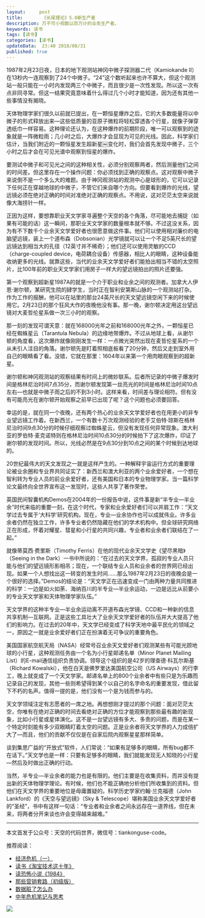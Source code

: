 ```yaml
---   
layout:     post  
title:       《长尾理论》5.0新生产者 
description: 万不可小视数以百万计的业务生产者。      
keywords: 读书 
tags: [读书]  
categories: [读书]  
updateData:  23:40 2018/08/31   
published: true   
---  
```



1987年2月23日夜，日本的地下观测站神冈中微子探测器二代（Kamiokande II）在13秒内一连观察到了24个中微子。“24”这个数听起来也许不算大，但这个观测站一般只能在一小时内发现两三个中微子，而且很少是一次性发现。所以这一次有点非同寻常。但这一结果究竟意味着什么得过几个小时才能知道，因为还有其他一些事情没有揭晓。  


天体物理学家们很久以前就已提出，在一颗恒星爆炸之后，它的大多数能量将以中微子的形式释放出来—这些低质量的亚原子微粒将轻松穿透各个行星，就像子弹穿透纸巾一样容易。这种理论还认为，在这种爆炸的前期阶段，唯一可以观察到的迹象就是一阵微粒雨；几小时之后，大爆炸才会显现为可见的光线。因此，科学家们估计，当我们附近的一颗恒星发生超新星￼变化时，我们会首先发现中微子，三个小时之后才会在可见光谱中观察到恒星的爆炸。  


要测试中微子和可见光之间的这种相关性，必须分别观察两者，然后测量他们之间的时间差。但这里存在一个操作问题：你必须找到正确的观察点。这对观察中微子来说倒不是一个多么大的难题。由于神冈观测站的观测中心是球形的，它可以记录下任何正在穿越地球的中微子，不管它们来自哪个方向。但要看到爆炸的光线，望远镜必须在绝对正确的时间对准绝对正确的观察点。不用说，这对茫茫太空来说就像大海捞针一样。  


正因为这样，要想靠职业天文学家寻遍整个天空的各个角落，尽可能地去捕捉（如果有可能的话）这一瞬间，那职业天文学家的数量根本就不够。不过这没关系，因为有不下数千个业余天文学爱好者也很愿意做这件事。他们可以使用相对廉价的电脑望远镜，装上一个道布森（Dobsonian）光学镜就可以让一个不足5英尺长的望远镜达到相当大的孔径（12英寸并不稀奇）；他们还可以使用灵敏的CCD（charge-coupled device，电荷耦合设备）传感器，相比人的眼睛，这种设备能收纳更多的光线。就靠这些，当代的业余天文学爱好者们能拍出相当不错的太空照片，比100年前的职业天文学家们用房子一样大的望远镜拍出的照片还要强。  


第一个观察到超新星1987A的就是一个介于职业和业余之间的观测者。加拿大人伊恩·谢尔顿，某研究生院的肄学生，当时正在智利安第斯山脉的一个观测站打杂。作为工作的报酬，他可以在站里的那台24英尺长的天文望远镜空闲下来的时候使用它。2月23日的那个狂风大作的夜晚他没有事。那一晚，谢尔顿决定用这台望远镜对大麦哲伦星系做一次三小时的观察。  


那一刻的发现可谓天意：就在168000光年之前和168000光年之外，一颗恒星已经在蜘蛛星云（Tarantula Nebula）的边缘地带爆炸。不过从地球上看，从谢尔顿的角度看，这次爆炸就像刚刚发生一样：一点微光突然出现在麦哲伦星系的一个从未引人注目的角落。谢尔顿先是盯着照相底板看了20分钟，然后又走到室外用自己的眼睛看了看。没错，它就在那里：1604年以来第一个用肉眼观察到的超新星。  


谢尔顿和神冈观测站的观察结果有时间上的微妙联系。后者所记录的中微子爆发时间是格林尼治时间7点35分，而谢尔顿发现第一丝亮光的时间是格林尼治时间10点左右—也就是中微子雨之后的不到3小时。这样来看，时间差与理论相符。但有没有可能亮光在谢尔顿开始观察之前早已出现了呢？这个问题也必须要回答。  


幸运的是，就在同一个夜晚，还有两个热心的业余天文学爱好者也在用更小的非专业望远镜工作着。在新西兰，一个有数十万次观测经验的老手艾伯特·琼斯在格林尼治时间9点30分的时候仔细观察过蜘蛛星云，但没有发现任何异常现象。澳大利亚的罗伯特·麦克诺特则在格林尼治时间10点30分的时候拍下了这次爆炸，印证了谢尔顿的发现时间。所以，光线必然是在9点30分到10点之间的某个时候到达地球的。  


20世纪最伟大的天文发现之一就是这样产生的。一种解释宇宙运行方式的重要理论被业余圈和专业界共同证实了：新西兰和澳大利亚的两个业余爱好者，一个想在智利转为专业人员的前业余爱好者，还有美国和日本的专业物理学家。当一篇科学论文最终向全世界宣布这一发现时，这些人共享了著作荣誉。  


英国民间智囊机构Demos在2004年的一份报告中说，这件事是新“半专业—半业余”时代来临的重要一刻，在这个时代，专家和业余爱好者们可以并肩工作：“天文学过去专属于‘大科学’研究机构。现在，专业—业余协作也可以成就伟业。许多业余者仍然在独立工作，许多专业者仍然隐藏在他们的学术机构中。但全球研究网络正在形成，怀着对耀星、彗星和小行星的共同兴趣，专业者和业余者们联结在了一起。”  


就像蒂莫西·费里斯（Timothy Ferris）在他的现代业余天文学史《望尽黑暗》（Seeing in the Dark）一书中所说的：“在过去的天文学界，孤寂的专业人员只能与他们的望远镜形影相吊；现在，一个联结专业人员和业余者的世界网已经出现。如果一个人想找出这一转变的发生时间……那么1987年2月23日的夜晚会是一个很好的选择。”Demos的结论是：“天文学正在迅速变成一门由两种力量共同推进的科学：一边是如火如荼、海纳百川的半专业—半业余运动，一边是远比从前要小的专业天文学家和天体物理学家队伍。”  


天文学界的这种半专业—半业余运动离不开道布森光学镜、CCD和一种新的信息共享机制—互联网。正是这些工具壮大了业余天文学爱好者的队伍并大大提高了他们的影响力。在过去的20年中，天文学已经变成了科学天地中最平民化的领域之一，原因之一就是业余爱好者们正在扮演着无可争议的重要角色。  


美国国家航空航天局（NASA）经常号召业余天文爱好者们观测某些有可能光顾地球的小行星，这种观测任务由一个名为小行星邮递名单（Minor Planet Mailing List）的E-mail通信组织负责协调。领导这个组织的是42岁的理查德·科瓦尔斯基（Richard Kowalski），他在白天是佛罗里达美国航空公司（US Airways）的行李工，晚上就变成了一个天文学家。邮递名单上的800个业余者中有些只是为乐趣而记录自己的发现，其他一些则希望得到某个以自己的名字命名的重要发现，借此留下不朽的名声。值得一提的是，他们没有一个是为钱而参与的。  


天文学领域注定有志愿者的一席之地。再想想刚才提过的那个问题：面对茫茫太空，你唯有在绝对正确的时间去看绝对正确的方位才能观察到那些最有趣的新现象，比如小行星或星体演化。这不是一台望远镜有多大、多贵的问题，而是在某一个特定时刻能有多少双眼睛盯着太空的问题。正是业余者将天文学界的人力成倍扩大了—而且，他们的贡献不仅仅是在自家后院内观察星星那样简单。  


谈到集思广益的“开放式”软件，人们常说：“如果有足够多的眼睛，所有bug都不在话下。”天文学也是一样：只要有足够多的眼睛，我们就能发现无人知晓的小行星—然后及时做出正确的行动。  


当然，半专业—半业余者的能力也是有限的。他们主要是在收集资料，而并没有提出新的天体物理学理论。有时候，他们也不能正确地分析他们所收集到的资料。但他们在天文学界的重要地位是毋庸置疑的。科学历史学家约翰·兰克福德（John Lankford）的《天空与望远镜》（Sky & Telescope）堪称美国业余天文学爱好者的“圣经”，书中有这样一句话：“专业者和业余者之间永远存在一道界线，但在未来，将两者分开来谈也许会变得越来越难。”  


---


本文首发于公众号：天空的代码世界，微信号：tiankonguse-code。  


推荐阅读：  


* [经济危机（一）](https://mp.weixin.qq.com/s/hxO7oR8cLljSClYS-yE6pw)   
* [读书《淘宝技术这十年》](https://mp.weixin.qq.com/s/IeOQGh22U_1TPrf6sYYTkQ)   
* [读恐怖小说《1984》](https://mp.weixin.qq.com/s/q7HL5o_R5cqJc0b9Ll7EMw)    
* [那些营销套路（初级版）](https://mp.weixin.qq.com/s/xdvqZo9ll6kaL66Cdx)   
* [数据脏了怎么办](https://mp.weixin.qq.com/s/Blw4yxmIsE51dzzbNcfFbg)    
* [中年危机笔记与思考](https://mp.weixin.qq.com/s/dFzDtZS0JN6hhpc1DF-e_g)     



![](http://res.tiankonguse.com/images/tiankonguse-support.png) 




